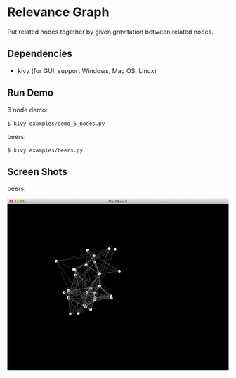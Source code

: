Relevance Graph
=============
Put related nodes together by given gravitation between related nodes.


Dependencies
-----------

* kivy (for GUI, support Windows, Mac OS, Linux)


Run Demo
--------

6 node demo:

    $ kivy examples/demo_6_nodes.py

beers:

    $ kivy examples/beers.py

Screen Shots
------------

beers:

![graph of beers](https://raw.githubusercontent.com/Xorcerer/relevance-graph/master/screenshots/screenshot-1-beers.png)
